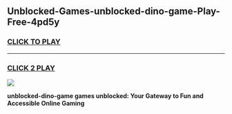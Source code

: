 
## Unblocked-Games-unblocked-dino-game-Play-Free-4pd5y
<h3>
<a href="https://premium76.site?title=unblocked-dino-game&ref=15A">CLICK TO PLAY</a></h3>
<hr>

<h3>
<a href="https://premium76.site?title=unblocked-dino-game&ref=15A">CLICK 2 PLAY</a>
  
</h3>

<a href="https://premium76.site?title=unblocked-dino-game&ref=15A"><img src="https://clearcache.store/games.png"></a>


**unblocked-dino-game games unblocked: Your Gateway to Fun and Accessible Online Gaming**
